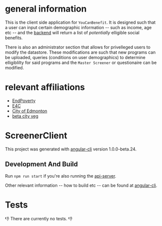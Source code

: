 # general information

This is the client side application for `YouCanBenefit`. It is designed such that a user can input certain demographic information 
-- such as income, age etc -- and the [backend](https://github.com/yeg-relief/api-server) will return a list of *potentially* 
elligible social benefits. 

There is also an administrator section that allows for privelleged users to modify the datastore. These modifications are such that 
new programs can be uploaded, queries (conditions on user demographics) to determine elligiblilty for said programs and 
the `Master Screener` or questionaire can be modified. 

# relevant affiliations

* [EndPoverty](https://www.endpovertyedmonton.ca/)
* [E4C](http://e4calberta.org/)
* [City of Edmonton](https://www.edmonton.ca/)
* [beta city yeg](https://betacity.ca/)

# ScreenerClient
This project was generated with [angular-cli](https://github.com/angular/angular-cli) version 1.0.0-beta.24.

## Development And Build
Run `npm run start` if you're also running the [api-server](https://github.com/yeg-relief/api-server).

Other relevant information -- how to build etc -- can be found at [angular-cli](https://github.com/angular/angular-cli).

# Tests
:thumbsdown: There are currently no tests. :thumbsdown:
